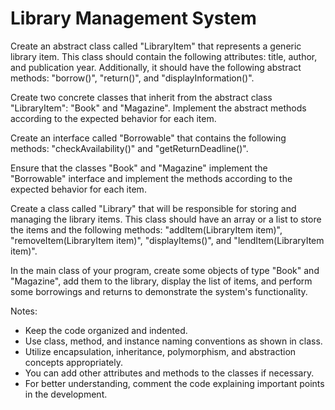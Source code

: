 # Library Management System

Create an abstract class called "LibraryItem" that represents a generic library item. This class should contain the following attributes: title, author, and publication year. Additionally, it should have the following abstract methods: "borrow()", "return()", and "displayInformation()".

Create two concrete classes that inherit from the abstract class "LibraryItem": "Book" and "Magazine". Implement the abstract methods according to the expected behavior for each item.

Create an interface called "Borrowable" that contains the following methods: "checkAvailability()" and "getReturnDeadline()".

Ensure that the classes "Book" and "Magazine" implement the "Borrowable" interface and implement the methods according to the expected behavior for each item.

Create a class called "Library" that will be responsible for storing and managing the library items. This class should have an array or a list to store the items and the following methods: "addItem(LibraryItem item)", "removeItem(LibraryItem item)", "displayItems()", and "lendItem(LibraryItem item)".

In the main class of your program, create some objects of type "Book" and "Magazine", add them to the library, display the list of items, and perform some borrowings and returns to demonstrate the system's functionality.

Notes:

- Keep the code organized and indented.
- Use class, method, and instance naming conventions as shown in class.
- Utilize encapsulation, inheritance, polymorphism, and abstraction concepts appropriately.
- You can add other attributes and methods to the classes if necessary.
- For better understanding, comment the code explaining important points in the development.

